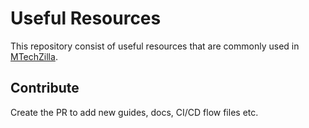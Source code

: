# Useful Resources

This repository consist of useful resources that are commonly used in [MTechZilla](https://mtechzilla.com).

## Contribute
Create the PR to add new guides, docs, CI/CD flow files etc.
